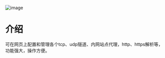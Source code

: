 ![image](https://github.com/hxdcloud/nps/blob/master/image/web2.png?raw=true)
# 介绍

可在网页上配置和管理各个tcp、udp隧道、内网站点代理，http、https解析等，功能强大，操作方便。
